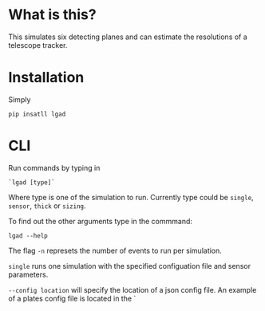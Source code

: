 # What is this?
This simulates six detecting planes and can estimate the resolutions of a telescope tracker.

# Installation
Simply

    pip insatll lgad


# CLI

Run commands by typing in

    `lgad [type]`

Where type is one of the simulation to run. Currently type could be `single`, `sensor`, `thick` or `sizing`.

To find out the other arguments type in the commmand:

    lgad --help

The flag `-n` represets the number of events to run per simulation.

`single` runs one simulation with the specified configuation file and sensor parameters.

`--config location` will specify the location of a json config file.
An example of a plates config file is located in the `